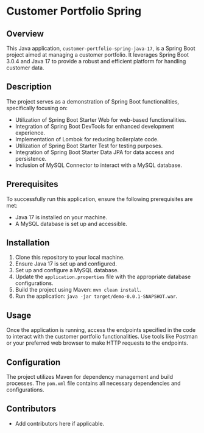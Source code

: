 # Customer Portfolio Spring

## Overview
This Java application, `customer-portfolio-spring-java-17`, is a Spring Boot project aimed at managing a customer portfolio. It leverages Spring Boot 3.0.4 and Java 17 to provide a robust and efficient platform for handling customer data.

## Description
The project serves as a demonstration of Spring Boot functionalities, specifically focusing on:
- Utilization of Spring Boot Starter Web for web-based functionalities.
- Integration of Spring Boot DevTools for enhanced development experience.
- Implementation of Lombok for reducing boilerplate code.
- Utilization of Spring Boot Starter Test for testing purposes.
- Integration of Spring Boot Starter Data JPA for data access and persistence.
- Inclusion of MySQL Connector to interact with a MySQL database.

## Prerequisites
To successfully run this application, ensure the following prerequisites are met:
- Java 17 is installed on your machine.
- A MySQL database is set up and accessible.

## Installation
1. Clone this repository to your local machine.
2. Ensure Java 17 is set up and configured.
3. Set up and configure a MySQL database.
4. Update the `application.properties` file with the appropriate database configurations.
5. Build the project using Maven: `mvn clean install`.
6. Run the application: `java -jar target/demo-0.0.1-SNAPSHOT.war`.

## Usage
Once the application is running, access the endpoints specified in the code to interact with the customer portfolio functionalities. Use tools like Postman or your preferred web browser to make HTTP requests to the endpoints.

## Configuration
The project utilizes Maven for dependency management and build processes. The `pom.xml` file contains all necessary dependencies and configurations.

## Contributors
- Add contributors here if applicable.
